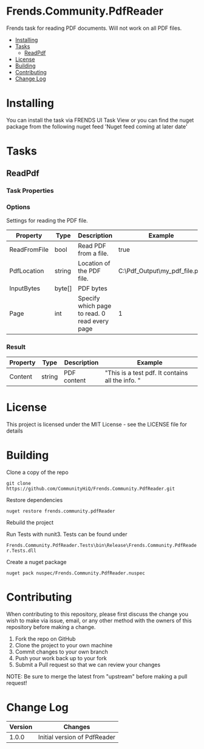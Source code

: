 # Frends.Community.PdfReader
Frends task for reading PDF documents. Will not work on all PDF files.

- [Installing](#installing)
- [Tasks](#tasks)
  - [ReadPdf](#readepdf)
- [License](#license)
- [Building](#building)
- [Contributing](#contributing)
- [Change Log](#change-log)

# Installing
You can install the task via FRENDS UI Task View or you can find the nuget package from the following nuget feed
'Nuget feed coming at later date'

Tasks
=====

## ReadPdf

### Task Properties

### Options

Settings for reading the PDF file.

| Property             | Type                 | Description                          | Example |
| ---------------------| ---------------------| ------------------------------------ | ----- |
| ReadFromFile | bool | Read PDF from a file. | true |
| PdfLocation | string | Location of the PDF file. | C:\Pdf_Output\my_pdf_file.pdf |
| InputBytes | byte[] | PDF bytes | |
| Page		  | int	   | Specify which page to read. 0 read every page  | 1 |



### Result
| Property             | Type                 | Description                          | Example |
| ---------------------| ---------------------| ------------------------------------ | ----- |
| Content | string | PDF content | "This is a test pdf. It contains all the info. " |


# License

This project is licensed under the MIT License - see the LICENSE file for details

# Building

Clone a copy of the repo

`git clone https://github.com/CommunityHiQ/Frends.Community.PdfReader.git`

Restore dependencies

`nuget restore frends.community.pdfReader`

Rebuild the project

Run Tests with nunit3. Tests can be found under

`Frends.Community.PdfReader.Tests\bin\Release\Frends.Community.PdfReader.Tests.dll`

Create a nuget package

`nuget pack nuspec/Frends.Community.PdfReader.nuspec`

# Contributing
When contributing to this repository, please first discuss the change you wish to make via issue, email, or any other method with the owners of this repository before making a change.

1. Fork the repo on GitHub
2. Clone the project to your own machine
3. Commit changes to your own branch
4. Push your work back up to your fork
5. Submit a Pull request so that we can review your changes

NOTE: Be sure to merge the latest from "upstream" before making a pull request!

# Change Log

| Version             | Changes                 |
| ---------------------| ---------------------|
| 1.0.0 | Initial version of PdfReader |
